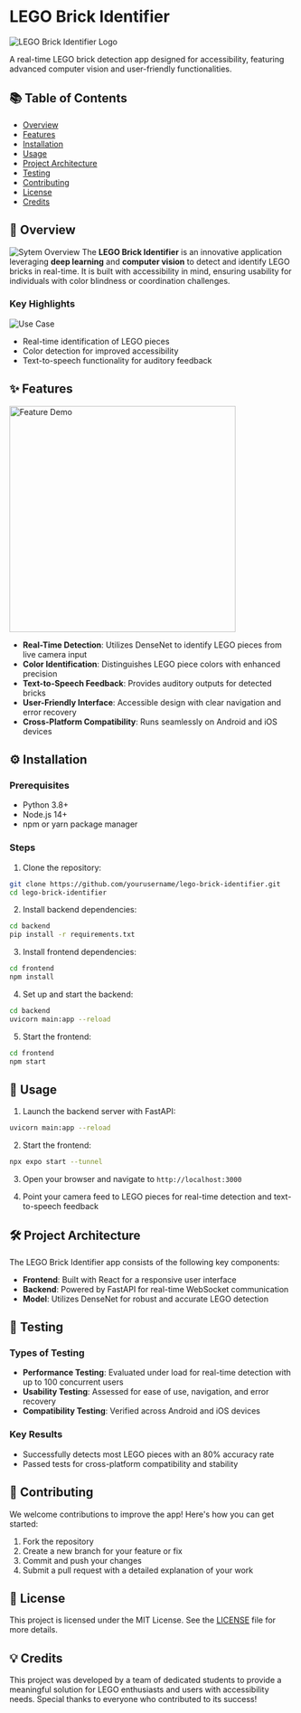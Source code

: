 # LEGO Brick Identifier

![LEGO Brick Identifier Logo](let-go/assets/logo.png)

A real-time LEGO brick detection app designed for accessibility, featuring advanced computer vision and user-friendly functionalities.

## 📚 Table of Contents
* [Overview](#overview)
* [Features](#features)
* [Installation](#installation)
* [Usage](#usage)
* [Project Architecture](#project-architecture)
* [Testing](#testing)
* [Contributing](#contributing)
* [License](#license)
* [Credits](#credits)

## 📝 Overview
![Sytem Overview](let-go/assets/system-design.png)
The **LEGO Brick Identifier** is an innovative application leveraging **deep learning** and **computer vision** to detect and identify LEGO bricks in real-time. It is built with accessibility in mind, ensuring usability for individuals with color blindness or coordination challenges.

### Key Highlights
![Use Case ](let-go/assets/use-case.png)

* Real-time identification of LEGO pieces
* Color detection for improved accessibility
* Text-to-speech functionality for auditory feedback

## ✨ Features
<img src="let-go/assets/demo.png" width="400" height="auto" alt="Feature Demo">

* **Real-Time Detection**: Utilizes DenseNet to identify LEGO pieces from live camera input
* **Color Identification**: Distinguishes LEGO piece colors with enhanced precision
* **Text-to-Speech Feedback**: Provides auditory outputs for detected bricks
* **User-Friendly Interface**: Accessible design with clear navigation and error recovery
* **Cross-Platform Compatibility**: Runs seamlessly on Android and iOS devices

## ⚙️ Installation

### Prerequisites
* Python 3.8+
* Node.js 14+
* npm or yarn package manager

### Steps
1. Clone the repository:
```bash
git clone https://github.com/yourusername/lego-brick-identifier.git
cd lego-brick-identifier
```

2. Install backend dependencies:
```bash
cd backend
pip install -r requirements.txt
```

3. Install frontend dependencies:
```bash
cd frontend
npm install
```

4. Set up and start the backend:
```bash
cd backend
uvicorn main:app --reload
```

5. Start the frontend:
```bash
cd frontend
npm start
```

## 🚀 Usage
1. Launch the backend server with FastAPI:
```bash
uvicorn main:app --reload
```

2. Start the frontend:
```bash
npx expo start --tunnel
```

3. Open your browser and navigate to `http://localhost:3000`

4. Point your camera feed to LEGO pieces for real-time detection and text-to-speech feedback

## 🛠 Project Architecture
The LEGO Brick Identifier app consists of the following key components:

* **Frontend**: Built with React for a responsive user interface
* **Backend**: Powered by FastAPI for real-time WebSocket communication
* **Model**: Utilizes DenseNet for robust and accurate LEGO detection

## 🧪 Testing

### Types of Testing
* **Performance Testing**: Evaluated under load for real-time detection with up to 100 concurrent users
* **Usability Testing**: Assessed for ease of use, navigation, and error recovery
* **Compatibility Testing**: Verified across Android and iOS devices

### Key Results
* Successfully detects most LEGO pieces with an 80% accuracy rate
* Passed tests for cross-platform compatibility and stability

## 🤝 Contributing
We welcome contributions to improve the app! Here's how you can get started:

1. Fork the repository
2. Create a new branch for your feature or fix
3. Commit and push your changes
4. Submit a pull request with a detailed explanation of your work

## 📄 License
This project is licensed under the MIT License. See the [LICENSE](LICENSE) file for more details.

## 💡 Credits
This project was developed by a team of dedicated students to provide a meaningful solution for LEGO enthusiasts and users with accessibility needs. Special thanks to everyone who contributed to its success!
